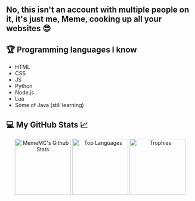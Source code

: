 ## No, this isn't an account with multiple people on it, it's just me, Meme, cooking up all your websites 😎

## 🏆 Programming languages I know
- HTML
- CSS
- JS
- Python
- Node.js
- Lua
- Some of Java (still learning)

## 💻 My GitHub Stats 📈
<p align="center" >
  <img height=150 alt="MemeMC's Github Stats" src = "https://github-readme-stats.vercel.app/api?username=MemeMC-Network&count_private=true&show_icons=true&theme=radical" />
  <img height=150 alt="Top Languages" src="https://github-readme-stats.vercel.app/api/top-langs/?username=MemeMC-Network&langs_count=8&theme=radical" />
  <img height=150 alt="Trophies" src="https://github-profile-trophy.vercel.app/?username=MemeMC-Network&theme=dracula&row=2&column=3">
</p>
